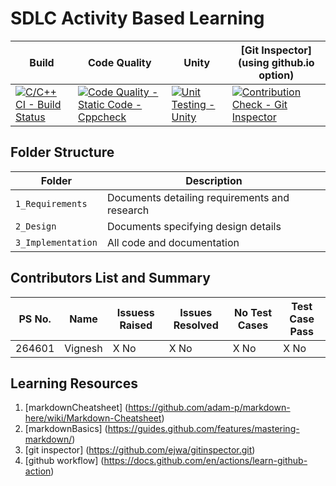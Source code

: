 # SDLC Activity Based Learning

Build | Code Quality | Unity | [Git Inspector](using github.io option)
------|----------|-------|--------------
[![C/C++ CI - Build Status](https://github.com/kamarthivignesh000/MiniProject/actions/workflows/c-cpp.yml/badge.svg)](https://github.com/kamarthivignesh000/MiniProject/actions/workflows/c-cpp.yml) | [![Code Quality - Static Code - Cppcheck](https://github.com/kamarthivignesh000/MiniProject/actions/workflows/cppcheck.yml/badge.svg)](https://github.com/kamarthivignesh000/MiniProject/actions/workflows/cppcheck.yml) | [![Unit Testing - Unity](https://github.com/kamarthivignesh000/MiniProject/actions/workflows/unity.yml/badge.svg)](https://github.com/kamarthivignesh000/MiniProject/actions/workflows/unity.yml) | [![Contribution Check - Git Inspector](https://github.com/kamarthivignesh000/MiniProject/actions/workflows/gitinspector.yml/badge.svg)](https://github.com/kamarthivignesh000/MiniProject/actions/workflows/gitinspector.yml)

## Folder Structure
Folder             | Description
-------------------| -----------------------------------------
`1_Requirements`   | Documents detailing requirements and research
`2_Design`         | Documents specifying design details
`3_Implementation` | All code and documentation

## Contributors List and Summary

PS No. |  Name   | Issuess Raised |Issues Resolved|No Test Cases|Test Case Pass
-------|---------|----------------|----------------|---------------|-------------
264601 | Vignesh  | X No     | X No   |X No   |X No            

## Learning Resources
1. [markdownCheatsheet] (https://github.com/adam-p/markdown-here/wiki/Markdown-Cheatsheet)
2. [markdownBasics] (https://guides.github.com/features/mastering-markdown/)
3. [git inspector] (https://github.com/ejwa/gitinspector.git)
4. [github workflow] (https://docs.github.com/en/actions/learn-github-action)

